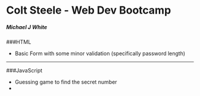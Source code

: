 # Colt Steele - Web Dev Bootcamp
##### Michael J White

###HTML
- Basic Form with some minor validation (specifically password length)

---

###JavaScript
- Guessing game to find the secret number
- 